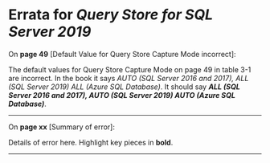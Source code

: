 # Errata for *Query Store for SQL Server 2019*

On **page 49** [Default Value for Query Store Capture Mode incorrect]:
 
The default values for Query Store Capture Mode on page 49 in table 3-1 are incorrect. In the book it says *AUTO (SQL Server 2016 and 2017), ALL (SQL Server 2019) ALL (Azure SQL Database)*. It should say ***ALL (SQL Server 2016 and 2017), AUTO (SQL Server 2019) AUTO (Azure SQL Database)***.

***

On **page xx** [Summary of error]:
 
Details of error here. Highlight key pieces in **bold**.

***
